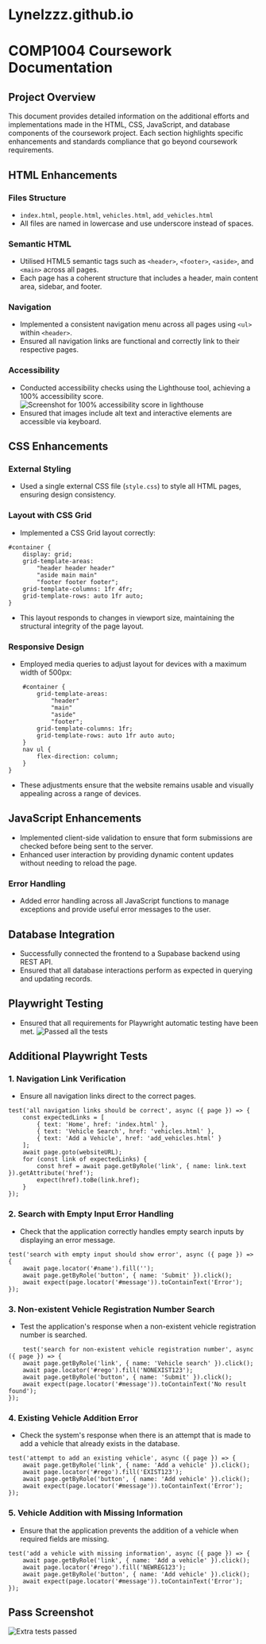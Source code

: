# Lynelzzz.github.io

# COMP1004 Coursework Documentation

## Project Overview
This document provides detailed information on the additional efforts and implementations made in the HTML, CSS, JavaScript, and database components of the coursework project. Each section highlights specific enhancements and standards compliance that go beyond coursework requirements.

## HTML Enhancements
### Files Structure
- `index.html`, `people.html`, `vehicles.html`, `add_vehicles.html`
- All files are named in lowercase and use underscore instead of spaces.

### Semantic HTML
- Utilised HTML5 semantic tags such as `<header>`, `<footer>`, `<aside>`, and `<main>` across all pages.
- Each page has a coherent structure that includes a header, main content area, sidebar, and footer.

### Navigation
- Implemented a consistent navigation menu across all pages using `<ul>` within `<header>`.
- Ensured all navigation links are functional and correctly link to their respective pages.

### Accessibility
- Conducted accessibility checks using the Lighthouse tool, achieving a 100% accessibility score.
![Screenshot for 100% accessibility score in lighthouse](report/lighthouse.png)
- Ensured that images include alt text and interactive elements are accessible via keyboard.

## CSS Enhancements
### External Styling
- Used a single external CSS file (`style.css`) to style all HTML pages, ensuring design consistency.

### Layout with CSS Grid
- Implemented a CSS Grid layout correctly:
```
#container {
    display: grid;
    grid-template-areas:
        "header header header"
        "aside main main"
        "footer footer footer";
    grid-template-columns: 1fr 4fr;
    grid-template-rows: auto 1fr auto;
}
```
 - This layout responds to changes in viewport size, maintaining the structural integrity of the page layout.

### Responsive Design
- Employed media queries to adjust layout for devices with a maximum width of 500px:
```@media (max-width: 500px) {
    #container {
        grid-template-areas:
            "header"
            "main"
            "aside"
            "footer";
        grid-template-columns: 1fr;
        grid-template-rows: auto 1fr auto auto;
    }
    nav ul {
        flex-direction: column;
    }
}
```
- These adjustments ensure that the website remains usable and visually appealing across a range of devices.

## JavaScript Enhancements
- Implemented client-side validation to ensure that form submissions are checked before being sent to the server.
- Enhanced user interaction by providing dynamic content updates without needing to reload the page.

### Error Handling
- Added error handling across all JavaScript functions to manage exceptions and provide useful error messages to the user.

## Database Integration
- Successfully connected the frontend to a Supabase backend using REST API.
- Ensured that all database interactions perform as expected in querying and updating records.

## Playwright Testing 
- Ensured that all requirements for Playwright automatic testing have been met.
![Passed all the tests](report/playwright.png)

##  Additional Playwright Tests 

 ### 1. Navigation Link Verification
- Ensure all navigation links direct to the correct pages.

```
test('all navigation links should be correct', async ({ page }) => {
    const expectedLinks = [
        { text: 'Home', href: 'index.html' },
        { text: 'Vehicle Search', href: 'vehicles.html' },
        { text: 'Add a Vehicle', href: 'add_vehicles.html' }
    ];
    await page.goto(websiteURL);
    for (const link of expectedLinks) {
        const href = await page.getByRole('link', { name: link.text }).getAttribute('href');
        expect(href).toBe(link.href);
    }
});
```
 ### 2. Search with Empty Input Error Handling
- Check that the application correctly handles empty search inputs by displaying an error message.
```
test('search with empty input should show error', async ({ page }) => {
    await page.locator('#name').fill('');
    await page.getByRole('button', { name: 'Submit' }).click();
    await expect(page.locator('#message')).toContainText('Error');
});
```
### 3. Non-existent Vehicle Registration Number Search
- Test the application's response when a non-existent vehicle registration number is searched. 

```
    test('search for non-existent vehicle registration number', async ({ page }) => {
    await page.getByRole('link', { name: 'Vehicle search' }).click();
    await page.locator('#rego').fill('NONEXIST123');
    await page.getByRole('button', { name: 'Submit' }).click();
    await expect(page.locator('#message')).toContainText('No result found');
});
```
### 4. Existing Vehicle Addition Error
- Check the system's response when there is an attempt that is made to add a vehicle that already exists in the database.
```
test('attempt to add an existing vehicle', async ({ page }) => {
    await page.getByRole('link', { name: 'Add a vehicle' }).click();
    await page.locator('#rego').fill('EXIST123'); 
    await page.getByRole('button', { name: 'Add vehicle' }).click();
    await expect(page.locator('#message')).toContainText('Error');
});
```
### 5. Vehicle Addition with Missing Information
- Ensure that the application prevents the addition of a vehicle when required fields are missing.
```
test('add a vehicle with missing information', async ({ page }) => {
    await page.getByRole('link', { name: 'Add a vehicle' }).click();
    await page.locator('#rego').fill('NEWREG123');
    await page.getByRole('button', { name: 'Add vehicle' }).click();
    await expect(page.locator('#message')).toContainText('Error');
});
```
## Pass Screenshot
![Extra tests passed](report/extra_playwright_tests.png)